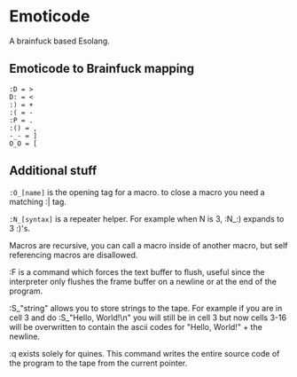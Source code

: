# Emoticode
A brainfuck based Esolang.

## Emoticode to Brainfuck mapping
```
:D = >
D: = <
:) = +
:( = -
:P = .
:() = ,
-_- = ]
O_O = [
```

## Additional stuff

```:O_[name]``` is the opening tag for a macro. to close a macro you need a matching :| tag.

```:N_[syntax]``` is a repeater helper. For example when N is 3, :N_:) expands to 3 :)'s.

Macros are recursive, you can call a macro inside of another macro, but self referencing macros are disallowed.

:F is a command which forces the text buffer to flush, useful since the interpreter only flushes the frame buffer on a newline or at the end of the program.

:S_"string" allows you to store strings to the tape. For example if you are in cell 3 and do :S_"Hello, World!\n" you will still be in cell 3 but now cells 3-16 will be overwritten to contain the ascii codes for "Hello, World!" + the newline.

:q exists solely for quines. This command writes the entire source code of the program to the tape from the current pointer.
